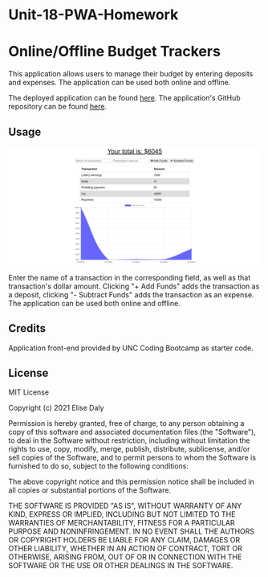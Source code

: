 # Unit-18-PWA-Homework
# Online/Offline Budget Trackers

This application allows users to manage their budget by entering deposits and expenses. The application can be used both online and offline.

The deployed application can be found [here](https://esd-budget-18.herokuapp.com/). The application's GitHub repository can be found [here](https://github.com/elisesamanthadaly/Unit-18-PWA-Homework).


## Usage

![screenshot](./assets/images/screenshot.png)

Enter the name of a transaction in the corresponding field, as well as that transaction's dollar amount. Clicking "+ Add Funds" adds the transaction as a deposit, clicking "- Subtract Funds" adds the transaction as an expense. The application can be used both online and offline.


## Credits

Application front-end provided by UNC Coding Bootcamp as starter code.


## License

MIT License

Copyright (c) 2021 Elise Daly

Permission is hereby granted, free of charge, to any person obtaining a copy
of this software and associated documentation files (the "Software"), to deal
in the Software without restriction, including without limitation the rights
to use, copy, modify, merge, publish, distribute, sublicense, and/or sell
copies of the Software, and to permit persons to whom the Software is
furnished to do so, subject to the following conditions:

The above copyright notice and this permission notice shall be included in all
copies or substantial portions of the Software.

THE SOFTWARE IS PROVIDED "AS IS", WITHOUT WARRANTY OF ANY KIND, EXPRESS OR
IMPLIED, INCLUDING BUT NOT LIMITED TO THE WARRANTIES OF MERCHANTABILITY,
FITNESS FOR A PARTICULAR PURPOSE AND NONINFRINGEMENT. IN NO EVENT SHALL THE
AUTHORS OR COPYRIGHT HOLDERS BE LIABLE FOR ANY CLAIM, DAMAGES OR OTHER
LIABILITY, WHETHER IN AN ACTION OF CONTRACT, TORT OR OTHERWISE, ARISING FROM,
OUT OF OR IN CONNECTION WITH THE SOFTWARE OR THE USE OR OTHER DEALINGS IN THE
SOFTWARE.